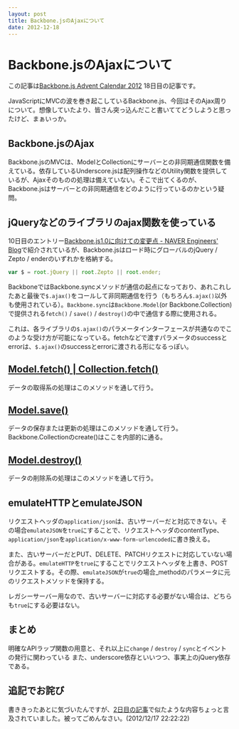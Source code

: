 ```yaml
---
layout: post
title: Backbone.jsのAjaxについて
date: 2012-12-18
---
```


# Backbone.jsのAjaxについて

この記事は[Backbone.js Advent Calendar 2012](http://www.adventar.org/calendars/15) 18日目の記事です。

JavaScriptにMVCの波を巻き起こしているBackbone.js、今回はそのAjax周りについて。想像していたより、皆さん突っ込んだこと書いててどうしようと思ったけど、まぁいっか。

## Backbone.jsのAjax

Backbone.jsのMVCは、ModelとCollectionにサーバーとの非同期通信関数を備えている。依存しているUnderscore.jsは配列操作などのUtility関数を提供しているが、Ajaxそのものの処理は備えていない。そこで出てくるのが、Backbone.jsはサーバーとの非同期通信をどのように行っているのかという疑問。

## jQueryなどのライブラリのajax関数を使っている

10日目のエントリー[Backbone.js1.0に向けての変更点 - NAVER Engineers' Blog](http://tech.naver.jp/blog/?p=2342)で紹介されているが、Backbone.jsはロード時にグローバルのjQuery / Zepto / enderのいずれかを格納する。

```js
var $ = root.jQuery || root.Zepto || root.ender;
```

BackboneではBackbone.syncメソッドが通信の起点になっており、あれこれしたあと最後で`$.ajax()`をコールして非同期通信を行う（もちろん`$.ajax()`以外も使用されている）。`Backbone.sync`は`Backbone.Model`(or Backbone.Collection)で提供される`fetch()` / `save()` / `destroy()`の中で通信する際に使用される。

これは、各ライブラリの`$.ajax()`のパラメータインターフェースが共通なのでこのような受け方が可能になっている。fetchなどで渡すパラメータのsuccessとerrorは、`$.ajax()`のsuccessとerrorに渡される形になるっぽい。

## [Model.fetch() | Collection.fetch()](https://github.com/enja-oss/Backbone/blob/master/docs/Model.md#fetch-modelfetchoptions-)

データの取得系の処理はこのメソッドを通して行う。

## [Model.save()](https://github.com/enja-oss/Backbone/blob/master/docs/Model.md#save-modelsaveattributes-options-)

データの保存または更新の処理はこのメソッドを通して行う。Backbone.Collectionのcreate()はここを内部的に通る。

## [Model.destroy()](https://github.com/enja-oss/Backbone/blob/master/docs/Model.md#validate-modelvalidateattributes-)

データの削除系の処理はこのメソッドを通して行う。

## emulateHTTPとemulateJSON

リクエストヘッダの`application/json`は、古いサーバーだと対応できない。その場合`emulateJSON`を`true`にすることで、リクエストヘッダのcontentType、`application/json`を`application/x-www-form-urlencoded`に書き換える。

また、古いサーバーだとPUT、DELETE、PATCHリクエストに対応していない場合がある。`emulateHTTP`を`true`にすることでリクエストヘッダを上書き、POSTリクエストする。その際、`emulateJSON`が`true`の場合_methodのパラメータに元のリクエストメソッドを保持する。

レガシーサーバー用なので、古いサーバーに対応する必要がない場合は、どちらも`true`にする必要はない。

## まとめ

明確なAPIラップ関数の用意と、それ以上に`change` / `destroy` / `sync`とイベントの発行に関わっている また、underscore依存といいつつ、事実上のjQuery依存である。

## 追記でお詫び

書ききったあとに気づいたんですが、[2日目の記事](http://blog.mitsuruog.info/2012/12/backbonelocalstoragejsbackbonesync.html)で似たような内容ちょっと言及されていました。被ってごめんなさい。(2012/12/17 22:22:22)